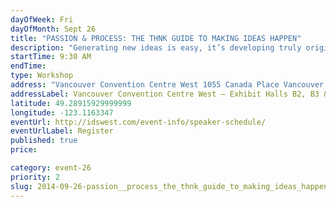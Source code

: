 ```yaml
---
dayOfWeek: Fri
dayOfMonth: Sept 26
title: "PASSION & PROCESS: THE THNK GUIDE TO MAKING IDEAS HAPPEN"
description: "Generating new ideas is easy, it’s developing truly original breakthrough ideas that’s hard. Whether it’s an everyday problem or a bold new concept, you first need passion and purpose to begin the disciplined pursuit towards invention, but that’s nothing without an effective creative process to transform that vision into reality. In this experiential session, THNK co-founder Lee Feldman, former CCO at global digital design agency Blast Radius, chronicles his own learnings that helped companies like IKEA, NIKE and Starbucks think differently — as well as sharing tried-and-true methods for overcoming common blockers, forming new connections and where to look for signs and weak signals. In this experiential session, co-presented by Creative Mornings Vancouver, this hands-on and entertaining 90 minutes is designed to invigorate your creative leadership, helping set new habits, awakening the senses and providing practical ways to envision a better future and to engage others in it."
startTime: 9:30 AM
endTime: 
type: Workshop
address: "Vancouver Convention Centre West 1055 Canada Place Vancouver, BC"
addressLabel: Vancouver Convention Centre West – Exhibit Halls B2, B3 & C
latitude: 49.28915929999999
longitude: -123.1163347
eventUrl: http://idswest.com/event-info/speaker-schedule/
eventUrlLabel: Register
published: true
price: 

category: event-26
priority: 2
slug: 2014-09-26-passion__process_the_thnk_guide_to_making_ideas_happen
---
```


